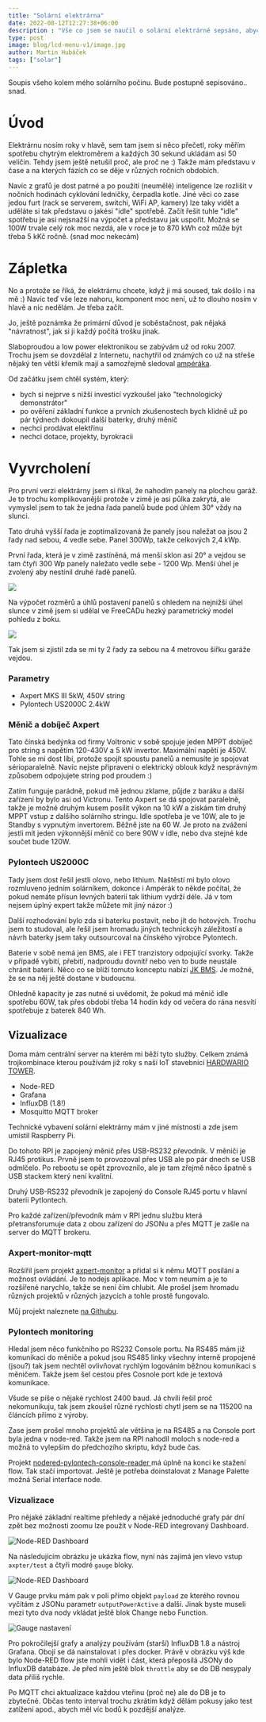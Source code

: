 ```yaml
---
title: "Solární elektrárna"
date: 2022-08-12T12:27:38+06:00
description : "Vše co jsem se naučil o solární elektrárně sepsáno, abych to nezapomněl."
type: post
image: blog/lcd-menu-v1/image.jpg
author: Martin Hubáček
tags: ["solar"]
---
```



Soupis všeho kolem mého solárního počinu. Bude postupně sepisováno.. snad.
<!--more-->


# Úvod

Elektrárnu nosím roky v hlavě, sem tam jsem si něco přečetl, roky měřím spotřebu chytrým elektroměrem a každých 30 sekund ukládám asi 50 veličin. Tehdy jsem ještě netušil proč, ale proč ne :) Takže mám představu v čase a na kterých fázích co se děje v různých ročních obdobích.

Navíc z grafů je dost patrné a po použití (neumělé) inteligence lze rozlišit v nočních hodinách cyklování ledničky, čerpadla kotle. Jiné věci co zase jedou furt (rack se serverem, switchi, WiFi AP, kamery) lze taky vidět a uděláte si tak představu o jakési "idle" spotřebě. Začít řešit tuhle "idle" spotřebu je asi nejsnažší na výpočet a představu jak uspořit. Možná se 100W trvale celý rok moc nezdá, ale v roce je to 870 kWh což může být třeba 5 kKč ročně. (snad moc nekecám)

# Zápletka

No a protože se říká, že elektrárnu chcete, když ji má soused, tak došlo i na mě :) Navíc teď vše leze nahoru, komponent moc není, už to dlouho nosím v hlavě a nic nedělám. Je třeba začít.

Jo, ještě poznámka že primární důvod je soběstačnost, pak nějaká "návratnost", jak si ji každý počítá trošku jinak.

Slaboproudou a low power elektronikou se zabývám už od roku 2007. Trochu jsem se dovzdělal z Internetu, nachytřil od známých co už na střeše nějaký ten větší křemík mají a samozřejmě sledoval [ampéráka](https://www.youtube.com/amperak).

Od začátku jsem chtěl systém, který:

- bych si nejprve s nižší investicí vyzkoušel jako "technologický demonstrátor"
- po ověření základní funkce a prvních zkušenostech bych klidně už po pár týdnech dokoupil další baterky, druhý měnič
- nechci prodávat elektřinu
- nechci dotace, projekty, byrokracii

# Vyvrcholení

Pro první verzi elektrárny jsem si říkal, že nahodím panely na plochou garáž. Je to trochu komplikovanější protože v zimě je asi půlka zakrytá, ale vymyslel jsem to tak že jedna řada panelů bude pod úhlem 30° vždy na slunci. 

Tato druhá vyšší řada je zoptimalizovaná že panely jsou naležat oa jsou 2 řady nad sebou, 4 vedle sebe. Panel 300Wp, takže celkových 2,4 kWp.

První řada, která je v zimě zastíněná, má menší sklon asi 20° a vejdou se tam čtyři 300 Wp panely naležato vedle sebe - 1200 Wp. Menší úhel je zvolený aby nestínil druhé řadě panelů.

![](garaz-letecky.png)

Na výpočet rozměrů a úhlů postavení panelů s ohledem na nejnižší úhel slunce v zimě jsem si udělal ve FreeCADu hezký parametrický model pohledu z boku.

![](freecad.jfif)

Tak jsem si zjistil zda se mi ty 2 řady za sebou na 4 metrovou šířku garáže vejdou.

### Parametry

* Axpert MKS III 5kW, 450V string
* Pylontech US2000C 2.4kW

### Měnič a dobíječ Axpert

Tato čínská bedýnka od firmy Voltronic v sobě spojuje jeden MPPT dobíječ pro string s napětím 120-430V a 5 kW invertor. Maximální napětí je 450V. Tohle se mi dost líbí, protože spojít spoustu panelů a nemusíte je spojovat sérioparalelně. Navíc nejste připraveni o elektrický oblouk když nesprávným způsobem odpojujete string pod proudem :)

Zatím funguje parádně, pokud mě jednou zklame, půjde z baráku a další zařízení by bylo asi od Victronu.
Tento Axpert se dá spojovat paralelně, takže je možné druhým kusem posílit výkon na 10 kW a získám tím druhý MPPT vstup z dalšího solárního stringu. Idle spotřeba je ve 10W, ale to je Standby s vypnutým invertorem. Běžně jste na 60 W. Je proto na zvážení jestli mít jeden výkonnější měnič co bere 90W v idle, nebo dva stejné kde součet bude 120W.

### Pylontech US2000C

Tady jsem dost řešil jestli olovo, nebo lithium. Naštěstí mi bylo olovo rozmluveno jedním solárníkem, dokonce i Ampérák to někde počítal, že pokud nemáte přísun levných baterií tak lithium vydrží déle. Já v tom nejsem úplný expert takže můžete mít jiný názor :)

Další rozhodování bylo zda si baterku postavit, nebo jít do hotových. Trochu jsem to studoval, ale řešil jsem hromadu jiných technickcýh záležitostí a návrh baterky jsem taky outsourcoval na čínského výrobce Pylontech.

Baterie v sobě nemá jen BMS, ale i FET tranzistory odpojující svorky. Takže v případě vybití, přebití, nadproudu dovnitř nebo ven to bude neustále chránit baterii.
Něco co se blíží tomuto konceptu nabízí [JK BMS](https://www.aliexpress.com/item/1005003104573871.html). Je možné, že se na něj ještě dostane v budoucnu.

Ohledně kapacity je zas nutné si uvědomit, že pokud má měnič idle spotřebu 60W, tak přes období třeba 14 hodin kdy od večera do rána nesvítí spotřebuje z baterek 840 Wh.

## Vizualizace

Doma mám centrální server na kterém mi běží tyto služby. Celkem známá trojkombinace kterou používám již roky s naší IoT stavebnicí [HARDWARIO TOWER](https://tower.hardwario.com/).

* Node-RED
* Grafana
* InfluxDB (1.8!)
* Mosquitto MQTT broker

Technické vybavení solární elektrárny mám v jiné místnosti a zde jsem umístil Raspberry Pi.

Do tohoto RPI je zapojený měnič přes USB-RS232 převodník. V měniči je RJ45 protikus. Prvně jsem to provozoval přes USB ale po pár dnech se USB odmlčelo. Po rebootu se opět zprovoznilo, ale je tam zřejmě něco špatně s USB stackem který není kvalitní.

Druhý USB-RS232 převodník je zapojený do Console RJ45 portu v hlavní baterii Pytlontech.

Pro každé zařízení/převodník mám v RPI jednu službu která přetransforumuje data z obou zařízení do JSONu a přes MQTT je zašle na server do MQTT brokeru.

### Axpert-monitor-mqtt

Rozšířil jsem projekt [axpert-monitor](https://github.com/b48736/axpert-monitor) a přidal si k němu MQTT posílání a možnost ovládání.
Je to nodejs aplikace. Moc v tom neumím a je to rozšířené narychlo, takže se není čím chlubit. Ale prošel jsem hromadu různých projektů v různých jazycích a tohle prostě fungovalo.

Můj projekt naleznete [na Githubu](https://github.com/hubmartin/axpert-monitor-mqtt).

### Pylontech monitoring

Hledal jsem něco funkčního po RS232 Console portu. Na RS485 mám již komunikaci do měniče a pokud jsou RS485 linky všechny interně propojené (jsou?) tak jsem nechtěl ovlivňovat rychlým logováním běžnou komunikaci s měničem.
Takže jsem šel cestou přes Cosnole port kde je textová komunikace.

Všude se píše o nějaké rychlost 2400 baud. Já chvíli řešil proč nekomunikuju, tak jsem zkoušel různé rychlosti chytl jsem se na 115200 na článcích přímo z výroby.

Zase jsem prošel mnoho projektů ale většina je na RS485 a na Console port byla jedna v node-red. Takže jsem na RPI nahodil moloch s node-red a možná to vylepším do předchozího skriptu, když bude čas.

Projekt [nodered-pylontech-console-reader
](https://github.com/juanhaywood/nodered-pylontech-console-reader/) má úplně na konci ke stažení flow. Tak stačí importovat. Ještě je potřeba doinstalovat z Manage Palette možná Serial interface node.

### Vizualizace

Pro nějaké základní realtime přehledy a nějaké jednoduché grafy pár dní zpět bez možnosti zoomu lze použít v Node-RED integrovaný Dashboard.

![Node-RED Dashboard](dashboard.png)

Na následujícím obrázku je ukázka flow, nyní nás zajímá jen vlevo vstup `axpter/test` a čtyři modré `gauge` bloky.

![Node-RED Dashboard](dashboard-flow.png)

V Gauge prvku mám pak v poli přímo objekt `payload` ze kterého rovnou vyčítám z JSONu parametr `outputPowerActive` a další. Jinak byste museli mezi tyto dva nody vkládat ještě blok Change nebo Function.

![Gauge nastavení](gauge-settings.png)

Pro pokročilejší grafy a analýzy používám (starší) InfluxDB 1.8 a nástroj Grafana. Obojí se dá nainstalovat i přes docker. Právě v obrázku výš kde bylo Node-RED flow jste mohli vidět i část, která přeposílá JSONy do InfluxDB databáze. Je před ním ještě blok `throttle` aby se do DB nesypaly data příliš rychle.

Po MQTT chci aktualizace každou vteřinu (proč ne) ale do DB je to zbytečné. Občas tento interval trochu zkrátím když dělám pokusy jako test zatížení apod., abych měl víc bodů k pozdější analýze.



